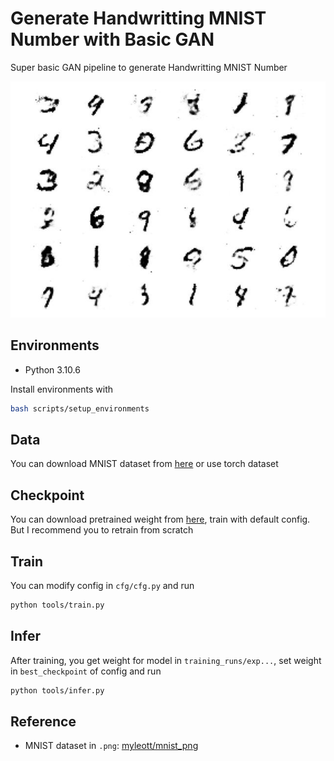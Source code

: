 # Generate Handwritting MNIST Number with Basic GAN

Super basic GAN pipeline to generate Handwritting MNIST Number

![asset](./assets/sample.jpg "asset")

## Environments

- Python 3.10.6

Install environments with

``` bash
bash scripts/setup_environments
```

## Data

You can download MNIST dataset from [here](https://drive.google.com/file/d/1JimUxm4tpbsg2zOqbGnbJDzJHwgp6by7/view?usp=share_link) or use torch dataset

## Checkpoint

You can download pretrained weight from [here](https://drive.google.com/file/d/1eeG9hb1GtF7BDjkyfj76oSz5TnEPWwNc/view?usp=share_link), train with default config. But I recommend you to retrain from scratch

## Train

You can modify config in `cfg/cfg.py` and run

``` bash
python tools/train.py
```

## Infer

After training, you get weight for model in `training_runs/exp...`, set weight in `best_checkpoint` of config and run

``` bash
python tools/infer.py
```

## Reference

- MNIST dataset in `.png`: [myleott/mnist_png](https://github.com/myleott/mnist_png)
